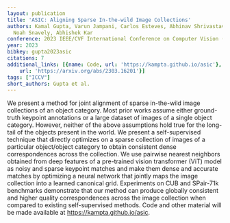 ```yaml
---
layout: publication
title: 'ASIC: Aligning Sparse In-the-wild Image Collections'
authors: Kamal Gupta, Varun Jampani, Carlos Esteves, Abhinav Shrivastava, Ameesh Makadia,
  Noah Snavely, Abhishek Kar
conference: 2023 IEEE/CVF International Conference on Computer Vision (ICCV)
year: 2023
bibkey: gupta2023asic
citations: 7
additional_links: [{name: Code, url: 'https://kampta.github.io/asic'}, {name: Paper,
    url: 'https://arxiv.org/abs/2303.16201'}]
tags: ["ICCV"]
short_authors: Gupta et al.
---
```

We present a method for joint alignment of sparse in-the-wild image
collections of an object category. Most prior works assume either ground-truth
keypoint annotations or a large dataset of images of a single object category.
However, neither of the above assumptions hold true for the long-tail of the
objects present in the world. We present a self-supervised technique that
directly optimizes on a sparse collection of images of a particular
object/object category to obtain consistent dense correspondences across the
collection. We use pairwise nearest neighbors obtained from deep features of a
pre-trained vision transformer (ViT) model as noisy and sparse keypoint matches
and make them dense and accurate matches by optimizing a neural network that
jointly maps the image collection into a learned canonical grid. Experiments on
CUB and SPair-71k benchmarks demonstrate that our method can produce globally
consistent and higher quality correspondences across the image collection when
compared to existing self-supervised methods. Code and other material will be
made available at https://kampta.github.io/asic.